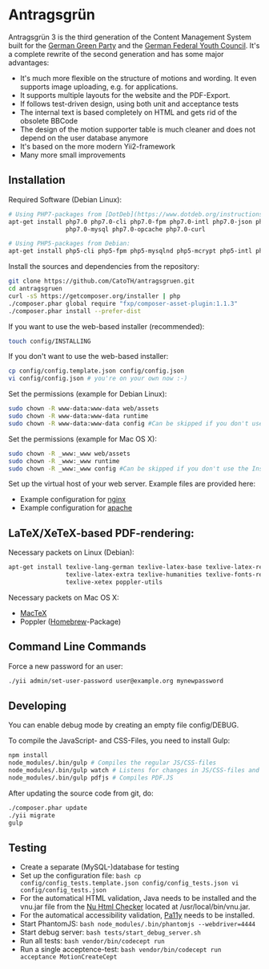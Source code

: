 Antragsgrün
===========

Antragsgrün 3 is the third generation of the Content Management System built for the [German Green Party](https://www.gruene.de/) and the [German Federal Youth Council](http://www.dbjr.de/).
It's a complete rewrite of the second generation and has some major advantages:
* It's much more flexible on the structure of motions and wording. It even supports image uploading, e.g. for applications.
* It supports multiple layouts for the website and the PDF-Export.
* If follows test-driven design, using both unit and acceptance tests
* The internal text is based completely on HTML and gets rid of the obsolete BBCode
* The design of the motion supporter table is much cleaner and does not depend on the user database anymore
* It's based on the more modern Yii2-framework
* Many more small improvements



Installation
------------


Required Software (Debian Linux):
```bash
# Using PHP7-packages from [DotDeb](https://www.dotdeb.org/instructions/):
apt-get install php7.0 php7.0-cli php7.0-fpm php7.0-intl php7.0-json php7.0-mcrypt \
                php7.0-mysql php7.0-opcache php7.0-curl

# Using PHP5-packages from Debian:
apt-get install php5-cli php5-fpm php5-mysqlnd php5-mcrypt php5-intl php5-curl
```

Install the sources and dependencies from the repository:
```bash
git clone https://github.com/CatoTH/antragsgruen.git
cd antragsgruen
curl -sS https://getcomposer.org/installer | php
./composer.phar global require "fxp/composer-asset-plugin:1.1.3"
./composer.phar install --prefer-dist
```

If you want to use the web-based installer (recommended):
```bash
touch config/INSTALLING
```

If you don't want to use the web-based installer:
```bash
cp config/config.template.json config/config.json
vi config/config.json # you're on your own now :-)
```

Set the permissions (example for Debian Linux):
```bash
sudo chown -R www-data:www-data web/assets
sudo chown -R www-data:www-data runtime
sudo chown -R www-data:www-data config #Can be skipped if you don't use the Installer
```

Set the permissions (example for Mac OS X):
```bash
sudo chown -R _www:_www web/assets
sudo chown -R _www:_www runtime
sudo chown -R _www:_www config #Can be skipped if you don't use the Installer
```

Set up the virtual host of your web server. Example files are provided here:
* Example configuration for [nginx](docs/nginx.sample_single_site.conf)
* Example configuration for [apache](docs/apache.sample.conf)



LaTeX/XeTeX-based PDF-rendering:
--------------------------------

Necessary packets on Linux (Debian):
```bash
apt-get install texlive-lang-german texlive-latex-base texlive-latex-recommended \
                texlive-latex-extra texlive-humanities texlive-fonts-recommended \
                texlive-xetex poppler-utils
```

Necessary packets on Mac OS X:
* [MacTeX](http://www.tug.org/mactex/)
* Poppler ([Homebrew](http://brew.sh/)-Package)


Command Line Commands
---------------------

Force a new password for an user:
```bash
./yii admin/set-user-password user@example.org mynewpassword
```


Developing
----------

You can enable debug mode by creating an empty file config/DEBUG.

To compile the JavaScript- and CSS-Files, you need to install Gulp:
```bash
npm install
node_modules/.bin/gulp # Compiles the regular JS/CSS-files
node_modules/.bin/gulp watch # Listens for changes in JS/CSS-files and compiles them immediatelly
node_modules/.bin/gulp pdfjs # Compiles PDF.JS
```

After updating the source code from git, do:
```bash
./composer.phar update
./yii migrate
gulp
```

Testing
-------

* Create a separate (MySQL-)database for testing
* Set up the configuration file: ```bash
cp config/config_tests.template.json config/config_tests.json
vi config/config_tests.json```
* For the automatical HTML validation, Java needs to be installed and the vnu.jar file from the [Nu Html Checker](https://validator.github.io/validator/) located at /usr/local/bin/vnu.jar.
* For the automatical accessibility validation, [Pa11y](http://pa11y.org/) needs to be installed.
* Start PhantomJS: ```bash
node_modules/.bin/phantomjs --webdriver=4444```
* Start debug server: ```bash
tests/start_debug_server.sh```
* Run all tests: ```bash
vendor/bin/codecept run```
* Run a single acceptence-test: ```bash
vendor/bin/codecept run acceptance MotionCreateCept```

